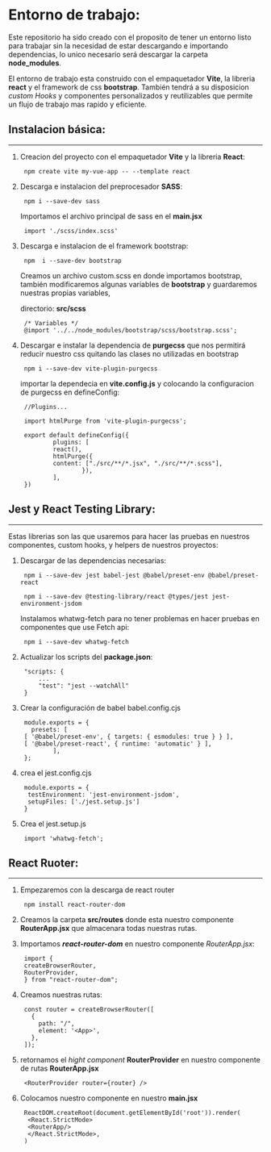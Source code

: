 # Entorno de trabajo:

Este repositorio ha sido creado con el proposito de tener un entorno listo para trabajar sin la necesidad de estar descargando e importando dependencias, lo unico necesario será descargar la carpeta **node_modules**.

El entorno de trabajo esta construido con el empaquetador **Vite**, la libreria  **react** y el framework de css **bootstrap**. También tendrá a su disposicion _custom Hooks_ y componentes personalizados y reutilizables que permite un flujo de trabajo mas rapido y eficiente.

## Instalacion básica:

** **
1. Creacion del proyecto con el empaquetador **Vite** y la libreria **React**:

        npm create vite my-vue-app -- --template react

2. Descarga e instalacion del preprocesador **SASS**:

        npm i --save-dev sass
    
    Importamos el archivo principal de sass en el **main.jsx**
        
        import './scss/index.scss'

3. Descarga e instalacion de el framework bootstrap:
        
        npm  i --save-dev bootstrap

     Creamos un archivo custom.scss en donde importamos bootstrap, también modificaremos algunas variables de **bootstrap** y guardaremos nuestras propias variables, 

    directorio: **src/scss**
        
        /* Variables */
        @import '../../node_modules/bootstrap/scss/bootstrap.scss';
    
4. Descargar e instalar la dependencia de **purgecss** que nos permitirá reducir nuestro css quitando las clases no utilizadas en bootstrap
        
        npm i --save-dev vite-plugin-purgecss

   importar la dependecia en **vite.config.js** y colocando la configuracion de purgecss en defineConfig:

        //Plugins...

        import htmlPurge from 'vite-plugin-purgecss';
        
        export default defineConfig({
                plugins: [
                react(),
                htmlPurge({
                content: ["./src/**/*.jsx", "./src/**/*.scss"],
                        }),
                ],
        })

## **Jest** y **React Testing Library**:
**     ** 

Estas librerias son las que usaremos para hacer las pruebas en nuestros componentes, custom hooks, y helpers de nuestros proyectos:

1. Descargar de las dependencias necesarias:

        npm i --save-dev jest babel-jest @babel/preset-env @babel/preset-react 

        npm i --save-dev @testing-library/react @types/jest jest-environment-jsdom
        
   Instalamos whatwg-fetch para no tener problemas en hacer pruebas en componentes que use Fetch api:
        
        npm i --save-dev whatwg-fetch

2. Actualizar los scripts del **package.json**:
        
        "scripts: {
            ...
            "test": "jest --watchAll"
        }
3. Crear la configuración de babel babel.config.cjs

        module.exports = {
          presets: [
        [ '@babel/preset-env', { targets: { esmodules: true } } ],
        [ '@babel/preset-react', { runtime: 'automatic' } ],
                ],
        };

4. crea el jest.config.cjs

        module.exports = {
         testEnvironment: 'jest-environment-jsdom',
         setupFiles: ['./jest.setup.js']
        }

5. Crea el jest.setup.js
        
        import 'whatwg-fetch'; 

## React Ruoter:
** **

1. Empezaremos con la descarga de react router

        npm install react-router-dom 

2. Creamos la carpeta **src/routes** donde esta nuestro componente **RouterApp.jsx** que almacenara todas nuestras rutas.

3. Importamos _**react-router-dom**_ en nuestro componente *RouterApp.jsx*:

        import {
        createBrowserRouter,
        RouterProvider,
        } from "react-router-dom";

4. Creamos nuestras rutas: 

        const router = createBrowserRouter([
          {
            path: "/",
            element: '<App>',
          },
        ]);

5. retornamos el _hight component_  **RouterProvider**  en nuestro componente de rutas **RouterApp.jsx**
        
        <RouterProvider router={router} />

6. Colocamos nuestro componente en nuestro **main.jsx**

        
        ReactDOM.createRoot(document.getElementById('root')).render(
         <React.StrictMode>
         <RouterApp/>
         </React.StrictMode>,
        )
